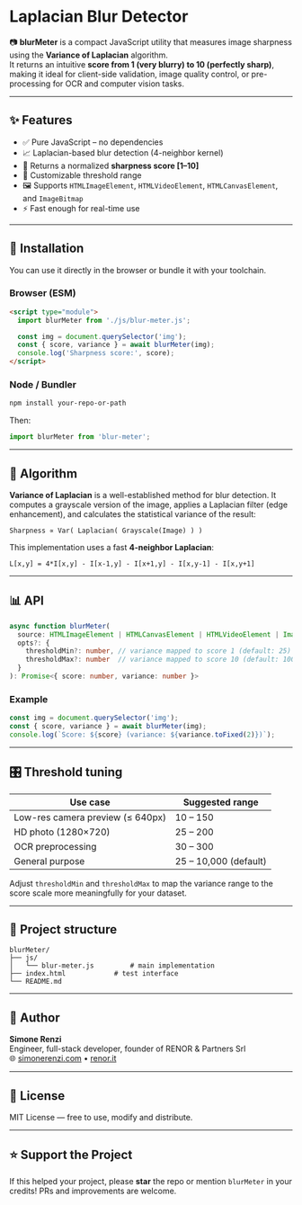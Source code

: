 
# Laplacian Blur Detector

📷 **blurMeter** is a compact JavaScript utility that measures image sharpness using the **Variance of Laplacian** algorithm.  
It returns an intuitive **score from 1 (very blurry) to 10 (perfectly sharp)**, making it ideal for client-side validation, image quality control, or pre-processing for OCR and computer vision tasks.

---

## ✨ Features

- ✅ Pure JavaScript – no dependencies
- 📈 Laplacian-based blur detection (4-neighbor kernel)
- 🔢 Returns a normalized **sharpness score [1–10]**
- 🧠 Customizable threshold range
- 🖼️ Supports `HTMLImageElement`, `HTMLVideoElement`, `HTMLCanvasElement`, and `ImageBitmap`
- ⚡ Fast enough for real-time use

---

## 🚀 Installation

You can use it directly in the browser or bundle it with your toolchain.

### Browser (ESM)
```html
<script type="module">
  import blurMeter from './js/blur-meter.js';

  const img = document.querySelector('img');
  const { score, variance } = await blurMeter(img);
  console.log('Sharpness score:', score);
</script>
```

### Node / Bundler
```bash
npm install your-repo-or-path
```

Then:
```js
import blurMeter from 'blur-meter';
```

---

## 🔬 Algorithm

**Variance of Laplacian** is a well-established method for blur detection. It computes a grayscale version of the image, applies a Laplacian filter (edge enhancement), and calculates the statistical variance of the result:

```
Sharpness ∝ Var( Laplacian( Grayscale(Image) ) )
```

This implementation uses a fast **4-neighbor Laplacian**:

```
L[x,y] = 4*I[x,y] - I[x-1,y] - I[x+1,y] - I[x,y-1] - I[x,y+1]
```

---

## 📊 API

```ts
async function blurMeter(
  source: HTMLImageElement | HTMLCanvasElement | HTMLVideoElement | ImageBitmap,
  opts?: {
    thresholdMin?: number, // variance mapped to score 1 (default: 25)
    thresholdMax?: number  // variance mapped to score 10 (default: 10000)
  }
): Promise<{ score: number, variance: number }>
```

### Example
```js
const img = document.querySelector('img');
const { score, variance } = await blurMeter(img);
console.log(`Score: ${score} (variance: ${variance.toFixed(2)})`);
```

---

## 🎛️ Threshold tuning

| Use case | Suggested range |
|----------|------------------|
| Low-res camera preview (≤ 640px) | 10 – 150 |
| HD photo (1280×720) | 25 – 200 |
| OCR preprocessing | 30 – 300 |
| General purpose | 25 – 10,000 (default) |

Adjust `thresholdMin` and `thresholdMax` to map the variance range to the score scale more meaningfully for your dataset.

---

## 📁 Project structure

```
blurMeter/
├── js/
│   └── blur-meter.js         # main implementation
├── index.html            # test interface
└── README.md
```

---

## 🧠 Author

**Simone Renzi**  
Engineer, full-stack developer, founder of RENOR & Partners Srl  
🌐 [simonerenzi.com](https://simonerenzi.com) • [renor.it](https://renor.it)

---

## 📝 License

MIT License — free to use, modify and distribute.

---

## ⭐️ Support the Project

If this helped your project, please **star** the repo or mention `blurMeter` in your credits! PRs and improvements are welcome.

